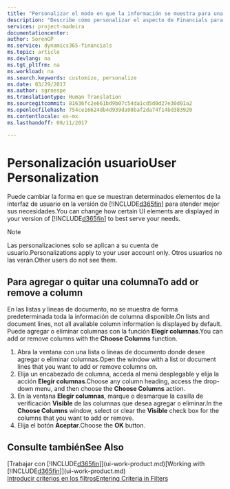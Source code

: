 ```yaml
---
title: "Personalizar el modo en que la información se muestra para una cuenta de usuario | Documentos de Microsoft"
description: "Describe cómo personalizar el aspecto de Financials para la cuenta de usuario."
services: project-madeira
documentationcenter: 
author: SorenGP
ms.service: dynamics365-financials
ms.topic: article
ms.devlang: na
ms.tgt_pltfrm: na
ms.workload: na
ms.search.keywords: customize, personalize
ms.date: 03/29/2017
ms.author: sgroespe
ms.translationtype: Human Translation
ms.sourcegitcommit: 81636fc2e661bd9b07c54da1cd5d0d27e30d01a2
ms.openlocfilehash: 754ce16624db4d939da98baf2da74f14bd383920
ms.contentlocale: es-mx
ms.lasthandoff: 09/11/2017

---
```

# <a name="user-personalization"></a><span data-ttu-id="48e6d-103">Personalización usuario</span><span class="sxs-lookup"><span data-stu-id="48e6d-103">User Personalization</span></span>
<span data-ttu-id="48e6d-104">Puede cambiar la forma en que se muestran determinados elementos de la interfaz de usuario en la versión de [!INCLUDE[d365fin](includes/d365fin_md.md)] para atender mejor sus necesidades.</span><span class="sxs-lookup"><span data-stu-id="48e6d-104">You can change how certain UI elements are displayed in your version of [!INCLUDE[d365fin](includes/d365fin_md.md)] to best serve your needs.</span></span>

> [!NOTE]  
>   <span data-ttu-id="48e6d-105">Las personalizaciones solo se aplican a su cuenta de usuario.</span><span class="sxs-lookup"><span data-stu-id="48e6d-105">Personalizations apply to your user account only.</span></span> <span data-ttu-id="48e6d-106">Otros usuarios no las verán.</span><span class="sxs-lookup"><span data-stu-id="48e6d-106">Other users do not see them.</span></span>

## <a name="to-add-or-remove-a-column"></a><span data-ttu-id="48e6d-107">Para agregar o quitar una columna</span><span class="sxs-lookup"><span data-stu-id="48e6d-107">To add or remove a column</span></span>
<span data-ttu-id="48e6d-108">En las listas y líneas de documento, no se muestra de forma predeterminada toda la información de columna disponible.</span><span class="sxs-lookup"><span data-stu-id="48e6d-108">On lists and document lines, not all available column information is displayed by default.</span></span> <span data-ttu-id="48e6d-109">Puede agregar o eliminar columnas con la función **Elegir columnas**.</span><span class="sxs-lookup"><span data-stu-id="48e6d-109">You can add or remove columns with the **Choose Columns** function.</span></span>

1. <span data-ttu-id="48e6d-110">Abra la ventana con una lista o líneas de documento donde desee agregar o eliminar columnas.</span><span class="sxs-lookup"><span data-stu-id="48e6d-110">Open the window with a list or document lines that you want to add or remove columns on.</span></span>
2. <span data-ttu-id="48e6d-111">Elija un encabezado de columna, acceda al menú desplegable y elija la acción **Elegir columnas**.</span><span class="sxs-lookup"><span data-stu-id="48e6d-111">Choose any column heading, access the drop-down menu, and then choose the **Choose Columns** action.</span></span>
3. <span data-ttu-id="48e6d-112">En la ventana **Elegir columnas**, marque o desmarque la casilla de verificación **Visible** de las columnas que desea agregar o eliminar.</span><span class="sxs-lookup"><span data-stu-id="48e6d-112">In the **Choose Columns** window, select or clear the **Visible** check box for the columns that you want to add or remove.</span></span>
4. <span data-ttu-id="48e6d-113">Elija el botón **Aceptar**.</span><span class="sxs-lookup"><span data-stu-id="48e6d-113">Choose the **OK** button.</span></span>

## <a name="see-also"></a><span data-ttu-id="48e6d-114">Consulte también</span><span class="sxs-lookup"><span data-stu-id="48e6d-114">See Also</span></span>
<span data-ttu-id="48e6d-115">[Trabajar con [!INCLUDE[d365fin](includes/d365fin_md.md)]](ui-work-product.md)</span><span class="sxs-lookup"><span data-stu-id="48e6d-115">[Working with [!INCLUDE[d365fin](includes/d365fin_md.md)]](ui-work-product.md)</span></span>  
[<span data-ttu-id="48e6d-116">Introducir criterios en los filtros</span><span class="sxs-lookup"><span data-stu-id="48e6d-116">Entering Criteria in Filters</span></span>](ui-enter-criteria-filters.md)

